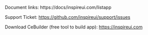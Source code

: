 Document links: https://docs/inspireui.com/listapp

Support Ticket: https://github.com/inspireui/support/issues

Download CeBuilder (free tool to build app): https://inspireui.com 
